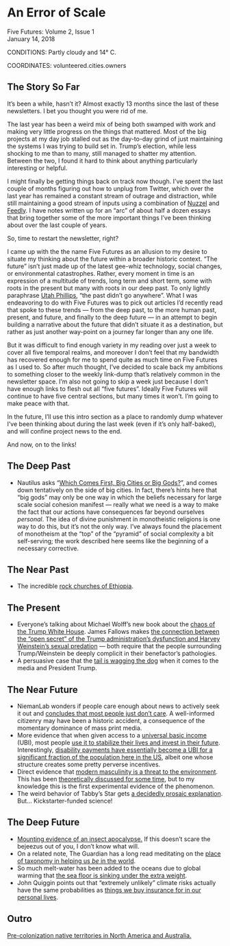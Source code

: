 # An Error of Scale
Five Futures: Volume 2, Issue 1  
January 14, 2018

CONDITIONS: Partly cloudy and 14° C.

COORDINATES: volunteered.cities.owners

## The Story So Far

It’s been a while, hasn’t it? Almost exactly 13 months since the last of these newsletters. I bet you thought you were rid of me.

The last year has been a weird mix of being both swamped with work and making very little progress on the things that mattered. Most of the big projects at my day job stalled out as the day-to-day grind of just maintaining the systems I was trying to build set in. Trump’s election, while less shocking to me than to many, still managed to shatter my attention. Between the two, I found it hard to think about anything particularly interesting or helpful.

I might finally be getting things back on track now though. I’ve spent the last couple of months figuring out how to unplug from Twitter, which over the last year has remained a constant stream of outrage and distraction, while still maintaining a good stream of inputs using a combination of [Nuzzel](http://nuzzel.com/) and [Feedly](https://feedly.com/). I have notes written up for an “arc” of about half a dozen essays that bring together some of the more important things I’ve been thinking about over the last couple of years.

So, time to restart the newsletter, right?

I came up with the the name Five Futures as an allusion to my desire to situate my thinking about the future within a broader historic context. “The future” isn’t just made up of the latest gee-whiz technology, social changes, or environmental catastrophes. Rather, every moment in time is an expression of a multitude of trends, long term and short term, some with roots in the present but many with roots in our deep past. To only lightly paraphrase [Utah Phillips](https://www.goodreads.com/author/quotes/768960.Utah_Phillips), “the past didn’t go anywhere”. What I was endeavoring to do with Five Futures was to pick out articles I’d recently read that spoke to these trends — from the deep past, to the more human past, present, and future, and finally to the deep future — in an attempt to begin building a narrative about the future that didn’t situate it as a destination, but rather as just another way-point on a journey far longer than any one life.

But it was difficult to find enough variety in my reading over just a week to cover all five temporal realms, and moreover I don’t feel that my bandwidth has recovered enough for me to spend quite as much time on Five Futures as I used to. So after much thought, I’ve decided to scale back my ambitions to something closer to the weekly link-dump that’s relatively common in the newsletter space. I’m also not going to skip a week just because I don’t have enough links to flesh out all “five futures”. Ideally Five Futures will continue to have five central sections, but many times it won’t. I’m going to make peace with that.

In the future, I’ll use this intro section as a place to randomly dump whatever I’ve been thinking about during the last week (even if it’s only half-baked), and will confine project news to the end.

And now, on to the links!

## The Deep Past

* Nautilus asks “[Which Comes First, Big Cities or Big Gods?](http://nautil.us/blog/-which-comes-first-big-cities-or-big-gods)”, and comes down tentatively on the side of big cities. In fact, there’s hints here that “big gods” may only be one way in which the beliefs necessary for large scale social cohesion manifest — really what we need is a way to make the fact that our actions have consequences far beyond ourselves *personal*. The idea of divine punishment in monotheistic religions is one way to do this, but it’s not the only way. I’ve always found the placement of monotheism at the “top” of the “pyramid” of social complexity a bit self-serving; the work described here seems like the beginning of a necessary corrective.

## The Near Past

* The incredible [rock churches of Ethiopia](https://qz.com/1165240/photos-the-architectural-mastery-of-ethiopias-ancient-lalibela-and-st-mary-of-zion-churches/).

## The Present

* Everyone’s talking about Michael Wolff’s new book about the [chaos of the Trump White House](https://www.hollywoodreporter.com/news/michael-wolff-my-insane-year-inside-trumps-white-house-1071504). James Fallows makes [the connection between the “open secret” of the Trump administration’s dysfunction and Harvey Weinstein’s sexual predation](https://www.theatlantic.com/politics/archive/2018/01/it-was-an-open-secret/549653/) — both require that the people surrounding Trump/Weinstein be deeply complicit in their benefactor’s pathologies.
* A persuasive case that the [tail is wagging the dog](https://www.politico.com/magazine/story/2018/01/05/trump-media-feedback-loop-216248) when it comes to the media and President Trump.

## The Near Future

* NiemanLab wonders if people care enough about news to actively seek it out and [concludes that most people just don’t care](http://www.niemanlab.org/2018/01/if-facebook-stops-putting-news-in-front-of-readers-will-readers-bother-to-go-looking-for-it/). A well-informed citizenry may have been a historic accident, a consequence of the momentary dominance of mass print media.
* More evidence that when given access to a [universal basic income](https://en.wikipedia.org/wiki/Basic_income) (UBI), most people [use it to stabilize their lives and invest in their future](http://www.businessinsider.com/kenya-village-disproving-biggest-myth-about-basic-income-2017-12). Interestingly, [disability payments have essentially become a UBI for a significant fraction of the population here in the US](https://apps.npr.org/unfit-for-work/), albeit one whose structure creates some pretty perverse incentives.
* Direct evidence that [modern masculinity is a threat to the environment](https://www.scientificamerican.com/article/men-resist-green-behavior-as-unmanly/). This has been [theoretically discussed for some time](https://www.bustle.com/articles/155515-what-exactly-is-ecofeminism), but to my knowledge this is the first experimental evidence of the phenomenon.
* The weird behavior of Tabby’s Star gets [a decidedly prosaic explanation](https://gizmodo.com/new-results-quash-alien-megastructure-theory-of-myste-1821734317). But… Kickstarter-funded science!

## The Deep Future

* [Mounting evidence of an insect apocalypse.](https://www.sciencemag.org/news/2017/05/where-have-all-insects-gone) If this doesn’t scare the bejeezus out of you, I don’t know what will.
* On a related note, The Guardian has a long read meditating on the [place of taxonomy in helping us *be* in the world](https://www.theguardian.com/environment/2017/dec/14/a-different-dimension-of-loss-great-insect-die-off-sixth-extinction).
* So much melt-water has been added to the oceans due to global warming that [the sea floor is sinking under the extra weight](https://earther.com/climate-change-is-causing-the-seafloor-to-sink-1821632553).
* John Quiggin points out that “extremely unlikely” climate risks actually have the same probabilities as [things we buy insurance for in our personal lives](http://crookedtimber.org/2018/01/05/why-extremely-unlikely-climate-events-matter/).

## Outro

[Pre-colonization native territories in North America and Australia.](https://native-land.ca/)
